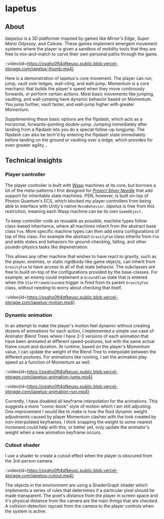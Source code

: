 # Iapetus

## About

*Iaepetus* is a 3D platformer inspired by games like *Mirror's Edge*, *Super Mario Odyssey*, and *Celeste*. These games implement emergent movement systems where the player is given a sandbox of mobility tools that they are free to mix-and-match to carve their own personal paths through the game.

::video{id=https://osgho0ft4qfkeusc.public.blob.vercel-storage.com/iapetus-thumb.mp4}

Here is a demonstration of Iapetus's core movement. The player can run, jump, vault over ledges, wall-cling, and wall-jump. Momentum is a core mechanic that builds the player's speed when they move continously forwards, or perform certain actions. Most basic movements like jumping, vaulting, and wall-jumping have dynamic behavior based on Momentum. You jump further, vault faster, and wall-jump higher with greater Momentum.

Supplementing these basic options are the flipdash, which acts as a horizontal, forwards-pointing double-jump. Jumping immediately after landing from a flipdash lets you do a special follow-up longjump. The flipdash can also be tech'd by entering the flipdash state immediately before landing on the ground or vaulting over a ledge, which provides for even greater agility...

## Technical insights

### Player controller

The player controller is built with [Wasp](/code?item=Wasp) machines at its core, but borrows a lot of the meta-patterns I first designed for *[Project Silver Needle](/games?item=Project%20Silver%20Needle)* that add support for inheritable state machines. *PSN*, however, is built on-top of Photon Quantum's ECS, which blocked my player controllers from being able to interface with Unity's native `MonoBehavior`. *Iapetus* is free from this restriction, meaning each Wasp machine can be its own `GameObject`.

To keep controller code as reusable as possible, machine types follow class-based inheritance, where all machines inherit from the abstract base class `Fsm`. More specific machine types can then add extra configurations of top of this class. For example the abstract `GravityFsm` class inherits from `Fsm` and adds states and behaviors for ground-checking, falling, and other psuedo-physics tasks like depenetration.

This allows any other machine that wishes to have react to gravity, such as the player, enemies, or static rigidbody-like game objects, can inherit from `GravityFsm` to have access to all of that state behavior. The subclasses are free to build on-top of the configurations provided by the base-classes. For example, an enemy could implement a `GroundSlam` state that is entered when the `StartFrameGrounded` trigger is fired from its parent `GravityFsm` class, without needing to worry about checking that itself.

::video{id=https://osgho0ft4qfkeusc.public.blob.vercel-storage.com/iapetus-motion.mp4}

### Dynamic animation

In an attempt to make the player's motion feel dynamic without creating dozens of animations for each action, I implemented a simple use case of Animator Blend Trees where I have 2-3 versions of each animation that have been animated at different speed-postures, but with the same actual frame count and duration. At runtime, based on the player's Momentum value, I can update the weight of the Blend Tree to interpolate between the different postures. For animations like running, I set the animation play speed as a function of Momentum as well.

::video{id=https://osgho0ft4qfkeusc.public.blob.vercel-storage.com/iapetus-animation-jump.mp4}

::video{id=https://osgho0ft4qfkeusc.public.blob.vercel-storage.com/iapetus-animation-run.mp4}

Currently, I have disabled all keyframe interpolation for the animations. This suggests a more "comic-book" style of motion which I am still adjusting. One improvement I would like to make is how the fluid dynamic weight adjustments caused by player Momentum clashes with the look created by non-interpolated keyframes. I think snapping the weight to some nearest increment could help with this, or better yet, only update the animator's weight when a new animation keyframe occurs.

### Cutout shader

I use a shader to create a cutout effect when the player is obscured from the 3rd-person camera.

::video{id=https://osgho0ft4qfkeusc.public.blob.vercel-storage.com/iapetus-cutout.mp4}

The objects in the environment are using a ShaderGraph shader which implements a series of rules that determines if a particular pixel should be made transparent. The pixel's distance from the player in screen space and it's physical distance from the camera are the main things that are checked. A collision-detection raycast from the camera to the player controls when the system is active.
